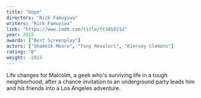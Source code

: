 ```yaml
---
title: "Dope"
directors: "Rick Famuyiwa"
writers: "Rick Famuyiwa"
link: "https://www.imdb.com/title/tt3850214"
year: 2015
awards: ["Best Screenplay"]
actors: ["Shameik Moore", "Tony Revolori", "Kiersey Clemons"]
rating: "8"
weight: -2015
---
```


Life changes for Malcolm, a geek who's surviving life in a tough neighborhood, after a chance invitation to an underground party leads him and his friends into a Los Angeles adventure.
